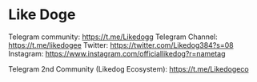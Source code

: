 # Like Doge

Telegram community: https://t.me/Likedogg
Telegram Channel: https://t.me/likedogee
Twitter: https://twitter.com/Likedog384?s=08
Instagram: https://www.instagram.com/officiallikedog?r=nametag

Telegram 2nd Community (Likedog Ecosystem): https://t.me/Likedogeco
